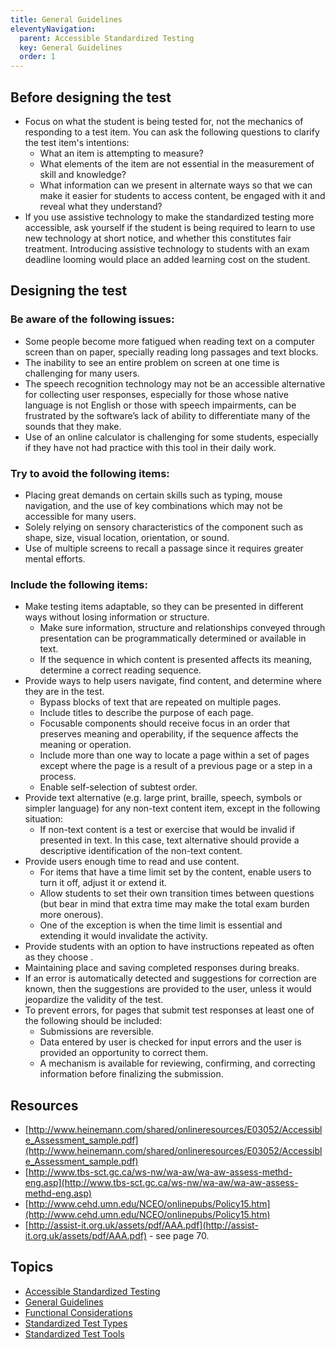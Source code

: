 ```yaml
---
title: General Guidelines
eleventyNavigation:
  parent: Accessible Standardized Testing
  key: General Guidelines
  order: 1
---
```

## Before designing the test

* Focus on what the student is being tested for, not the mechanics of responding to a test item. You can ask the
following questions to clarify the test item's intentions:
  * What an item is attempting to measure?
  * What elements of the item are not essential in the measurement of skill and knowledge?
  * What information can we present in alternate ways so that we can make it easier for students to access content, be
  engaged with it and reveal what they understand?
* If you use assistive technology to make the standardized testing more accessible, ask yourself if the student is
being required to learn to use new technology at short notice, and whether this constitutes fair treatment.
Introducing assistive technology to students with an exam deadline looming would place an added learning cost on the
student.

## Designing the test

### Be aware of the following issues:

* Some people become more fatigued when reading text on a computer screen than on paper, specially reading long
passages and text blocks.
* The inability to see an entire problem on screen at one time is challenging for many users.
* The speech recognition technology may not be an accessible alternative for collecting user responses, especially for
those whose native language is not English or those with speech impairments, can be frustrated by the software’s lack
of ability to differentiate many of the sounds that they make.
* Use of an online calculator is challenging for some students, especially if they have not had practice with this
tool in their daily work.

### Try to avoid the following items:

* Placing great demands on certain skills such as typing, mouse navigation, and the use of key combinations which may
not be accessible for many users.
* Solely relying on sensory characteristics of the component such as shape, size, visual location, orientation, or
sound.
* Use of multiple screens to recall a passage since it requires greater mental efforts.  

### Include the following items:

* Make testing items adaptable, so they can be presented in different ways without losing information or structure.
  * Make sure information, structure and relationships conveyed through presentation can be programmatically
  determined or available in text.
  * If the sequence in which content is presented affects its meaning, determine a correct reading sequence.
* Provide ways to help users navigate, find content, and determine where they are in the test.
  * Bypass blocks of text that are repeated on multiple pages.
  * Include titles to describe the purpose of each page.
  * Focusable components should receive focus in an order that preserves meaning and operability, if the sequence
  affects the meaning or operation.
  * Include more than one way to locate a page within a set of pages except where the page is a result of a previous
  page or a step in a process.
  * Enable self-selection of subtest order.
* Provide text alternative (e.g. large print, braille, speech, symbols or simpler language) for any non-text content
item, except in the following situation:
  * If non-text content is a test or exercise that would be invalid if presented in text. In this case, text
  alternative should provide a descriptive identification of the non-text content.
* Provide users enough time to read and use content.
  * For items that have a time limit set by the content, enable users to turn it off, adjust it or extend it.
  * Allow students to set their own transition times between questions (but bear in mind that extra  time may make the
  total exam burden more onerous).
  * One of the exception is when the time limit is essential and extending it would invalidate the activity.
* Provide students with an option to have instructions repeated as often as they choose .
* Maintaining place and saving completed responses during breaks.
* If an error is automatically detected and suggestions for correction are known, then the suggestions are provided to
the user, unless it would jeopardize the validity of the test.
* To prevent errors, for pages that submit test responses at least one of the following should be included:
  * Submissions are reversible.
  * Data entered by user is checked for input errors and the user is provided an opportunity to correct them.
  * A mechanism is available for reviewing, confirming, and correcting information before finalizing the submission.

## Resources

* [http://www.heinemann.com/shared/onlineresources/E03052/Accessible_Assessment_sample.pdf](http://www.heinemann.com/shared/onlineresources/E03052/Accessible_Assessment_sample.pdf)
* [http://www.tbs-sct.gc.ca/ws-nw/wa-aw/wa-aw-assess-methd-eng.asp](http://www.tbs-sct.gc.ca/ws-nw/wa-aw/wa-aw-assess-methd-eng.asp)
* [http://www.cehd.umn.edu/NCEO/onlinepubs/Policy15.htm](http://www.cehd.umn.edu/NCEO/onlinepubs/Policy15.htm)
* [http://assist-it.org.uk/assets/pdf/AAA.pdf](http://assist-it.org.uk/assets/pdf/AAA.pdf) - see page 70.

## Topics

* [Accessible Standardized Testing](/AccessibleStandardizedTesting.html)
* [General Guidelines](/GeneralGuidelines.html)
* [Functional Considerations](/FunctionalConsiderations.html)
* [Standardized Test Types](StandardizedTestTypes.html)
* [Standardized Test Tools](/StandardizedTestTools.html)
